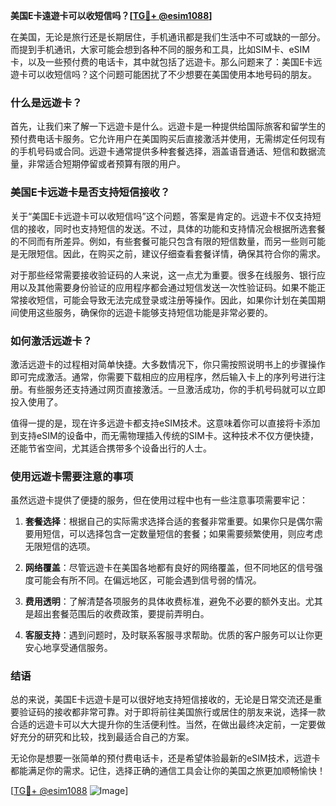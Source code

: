 **美国E卡遠遊卡可以收短信吗？[[TG💪+ @esim1088](https://t.me/s/esim1088)]**

在美国，无论是旅行还是长期居住，手机通讯都是我们生活中不可或缺的一部分。而提到手机通讯，大家可能会想到各种不同的服务和工具，比如SIM卡、eSIM卡，以及一些预付费的电话卡，其中就包括了远遊卡。那么问题来了：美国E卡远遊卡可以收短信吗？这个问题可能困扰了不少想要在美国使用本地号码的朋友。

### 什么是远遊卡？

首先，让我们来了解一下远遊卡是什么。远遊卡是一种提供给国际旅客和留学生的预付费电话卡服务。它允许用户在美国购买后直接激活并使用，无需绑定任何现有的手机号码或合同。远遊卡通常提供多种套餐选择，涵盖语音通话、短信和数据流量，非常适合短期停留或者预算有限的用户。

### 美国E卡远遊卡是否支持短信接收？

关于“美国E卡远遊卡可以收短信吗”这个问题，答案是肯定的。远遊卡不仅支持短信的接收，同时也支持短信的发送。不过，具体的功能和支持情况会根据所选套餐的不同而有所差异。例如，有些套餐可能只包含有限的短信数量，而另一些则可能是无限短信。因此，在购买之前，建议仔细查看套餐详情，确保其符合你的需求。

对于那些经常需要接收验证码的人来说，这一点尤为重要。很多在线服务、银行应用以及其他需要身份验证的应用程序都会通过短信发送一次性验证码。如果不能正常接收短信，可能会导致无法完成登录或注册等操作。因此，如果你计划在美国期间使用这些服务，确保你的远遊卡能够支持短信功能是非常必要的。

### 如何激活远遊卡？

激活远遊卡的过程相对简单快捷。大多数情况下，你只需按照说明书上的步骤操作即可完成激活。通常，你需要下载相应的应用程序，然后输入卡上的序列号进行注册。有些服务还支持通过网页直接激活。一旦激活成功，你的手机号码就可以立即投入使用了。

值得一提的是，现在许多远遊卡都支持eSIM技术。这意味着你可以直接将卡添加到支持eSIM的设备中，而无需物理插入传统的SIM卡。这种技术不仅方便快捷，还能节省空间，尤其适合携带多个设备出行的人士。

### 使用远遊卡需要注意的事项

虽然远遊卡提供了便捷的服务，但在使用过程中也有一些注意事项需要牢记：

1. **套餐选择**：根据自己的实际需求选择合适的套餐非常重要。如果你只是偶尔需要用短信，可以选择包含一定数量短信的套餐；如果需要频繁使用，则应考虑无限短信的选项。
   
2. **网络覆盖**：尽管远遊卡在美国各地都有良好的网络覆盖，但不同地区的信号强度可能会有所不同。在偏远地区，可能会遇到信号弱的情况。

3. **费用透明**：了解清楚各项服务的具体收费标准，避免不必要的额外支出。尤其是超出套餐范围后的收费政策，要提前弄明白。

4. **客服支持**：遇到问题时，及时联系客服寻求帮助。优质的客户服务可以让你更安心地享受通信服务。

### 结语

总的来说，美国E卡远遊卡是可以很好地支持短信接收的，无论是日常交流还是重要验证码的接收都非常可靠。对于即将前往美国旅行或居住的朋友来说，选择一款合适的远遊卡可以大大提升你的生活便利性。当然，在做出最终决定前，一定要做好充分的研究和比较，找到最适合自己的方案。

无论你是想要一张简单的预付费电话卡，还是希望体验最新的eSIM技术，远遊卡都能满足你的需求。记住，选择正确的通信工具会让你的美国之旅更加顺畅愉快！

[[TG💪+ @esim1088](https://t.me/s/esim1088) ![Image](https://i.postimg.cc/4NQfJmqS/Snipaste-2025-05-13-00-14-12.png)]